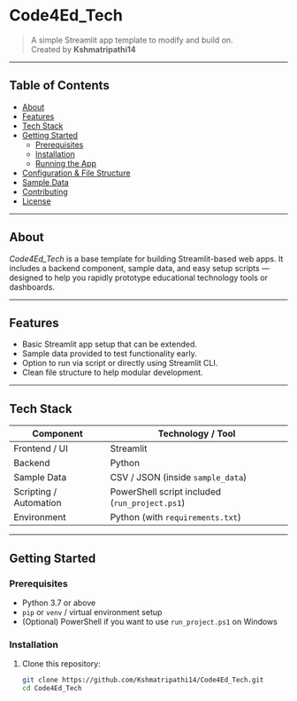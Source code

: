 # Code4Ed_Tech

> A simple Streamlit app template to modify and build on.  
> Created by **Kshmatripathi14**

---

## Table of Contents

- [About](#about)  
- [Features](#features)  
- [Tech Stack](#tech-stack)  
- [Getting Started](#getting-started)  
  - [Prerequisites](#prerequisites)  
  - [Installation](#installation)  
  - [Running the App](#running-the-app)  
- [Configuration & File Structure](#configuration--file-structure)  
- [Sample Data](#sample-data)  
- [Contributing](#contributing)  
- [License](#license)  

---

## About

*Code4Ed_Tech* is a base template for building Streamlit-based web apps. It includes a backend component, sample data, and easy setup scripts — designed to help you rapidly prototype educational technology tools or dashboards.

---

## Features

- Basic Streamlit app setup that can be extended.  
- Sample data provided to test functionality early.  
- Option to run via script or directly using Streamlit CLI.  
- Clean file structure to help modular development.  

---

## Tech Stack

| Component | Technology / Tool         |
|-----------|-----------------------------|
| Frontend / UI | Streamlit                 |
| Backend    | Python                    |
| Sample Data| CSV / JSON (inside `sample_data`) |
| Scripting / Automation | PowerShell script included (`run_project.ps1`) |
| Environment | Python (with `requirements.txt`) |

---

## Getting Started

### Prerequisites

- Python 3.7 or above  
- `pip` or `venv` / virtual environment setup  
- (Optional) PowerShell if you want to use `run_project.ps1` on Windows  

### Installation

1. Clone this repository:  
   ```bash
   git clone https://github.com/Kshmatripathi14/Code4Ed_Tech.git
   cd Code4Ed_Tech
